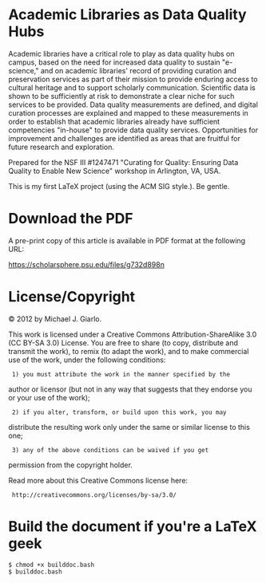 # Academic Libraries as Data Quality Hubs

Academic libraries have a critical role to play as data quality hubs
on campus, based on the need for increased data quality to sustain
"e-science," and on academic libraries' record of providing
curation and preservation services as part of their mission to
provide enduring access to cultural heritage and to support
scholarly communication. Scientific data is shown to be
sufficiently at risk to demonstrate a clear niche for such services
to be provided. Data quality measurements are defined, and digital
curation processes are explained and mapped to these measurements in
order to establish that academic libraries already have sufficient
competencies "in-house" to provide data quality
services. Opportunities for improvement and challenges are
identified as areas that are fruitful for future research and
exploration.

Prepared for the NSF III #1247471 "Curating for Quality: Ensuring
Data Quality to Enable New Science" workshop in Arlington, VA, USA.

This is my first LaTeX project (using the ACM SIG style.). Be gentle.

# Download the PDF

A pre-print copy of this article is available in PDF format at the
following URL:

https://scholarsphere.psu.edu/files/g732d898n

# License/Copyright 

© 2012 by Michael J. Giarlo.

This work is licensed under a Creative Commons Attribution-ShareAlike
3.0 (CC BY-SA 3.0) License. You are free to share (to copy, distribute
and transmit the work), to remix (to adapt the work), and to make
commercial use of the work, under the following conditions:

     1) you must attribute the work in the manner specified by the
author or licensor (but not in any way that suggests that they endorse
you or your use of the work);

     2) if you alter, transform, or build upon this work, you may
distribute the resulting work only under the same or similar license
to this one;

     3) any of the above conditions can be waived if you get
permission from the copyright holder.

Read more about this Creative Commons license here:

     http://creativecommons.org/licenses/by-sa/3.0/

# Build the document if you're a LaTeX geek

```
$ chmod +x builddoc.bash
$ builddoc.bash
```
